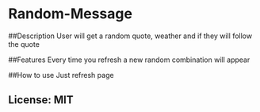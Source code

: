 # Random-Message

##Description
User will get a random quote, weather and if they will follow the quote

##Features
Every time you refresh a new random combination will appear

##How to use
Just refresh page

## License: MIT
